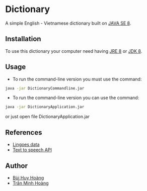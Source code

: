 # Dictionary

 A simple English - Vietnamese dictionary built on [JAVA SE 8](https://www.oracle.com/java/technologies/javase/javase-jdk8-downloads.html).


## Installation

To use this dictionary your computer need having [JRE 8](https://www.oracle.com/java/technologies/javase-jre8-downloads.html) or [JDK 8](https://www.oracle.com/java/technologies/javase/javase-jdk8-downloads.html).

## Usage

- To run the command-line version you must use the command:

```bash
java -jar DictionaryCommandline.jar
```
- To run the command-line version you can use the command:
```bash
java -jar DictionaryApplication.jar
```
or just open file DictionaryApplication.jar

## References

- [Lingoes data](https://drive.google.com/file/d/0B4nqOsoZZZrUa1VLenQ5eW13NDA/view?usp=sharing)
- [Text to speech API](https://github.com/wihoho/java-google-translate-text-to-speech)

## Author

- [Bùi Huy Hoàng](https://github.com/bhhhoang171)
- [Trần Minh Hoàng](https://github.com/chnk58hoang)
